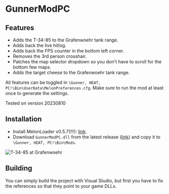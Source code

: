 # GunnerModPC

## Features
- Adds the T-34-85 to the Grafenwoehr tank range.
- Adds back the live hitlog.
- Adds back the FPS counter in the bottom left corner.
- Removes the 3rd person crosshair.
- Patches the map selector dropdown so you don't have to scroll for the bottom few maps.
- Adds the target cheese to the Grafenwoehr tank range.

All features can be toggled in `\Gunner, HEAT, PC!\Bin\UserData\MelonPreferences.cfg`. Make sure to run the mod at least once to generate the settings.

Tested on version 20230810

## Installation
- Install MelonLoader v0.5.7(!!!): [link](https://github.com/LavaGang/MelonLoader.Installer/blob/master/README.md#how-to-install-re-install-or-update-melonloader).
- Download `GunnerModPC.dll` from the latest release ([link](https://github.com/Andrix44/GunnerModPC/releases/latest)) and copy it to `\Gunner, HEAT, PC!\Bin\Mods`.
  
![T-34-85 at Grafenwoehr](https://github.com/Andrix44/GunnerModPC/assets/13806656/101581ed-2a18-4930-a4d6-4892860a5b99)

## Building
You can simply build the project with Visual Studio, but first you have to fix the references so that they point to your game DLLs.
